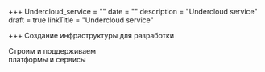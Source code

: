 +++
Undercloud_service = ""
date = ""
description = "Undercloud service"
draft = true
linkTitle = "Undercloud service"

+++
Создание инфраструктуры для разработки

Строим и поддерживаем  
платформы и сервисы
